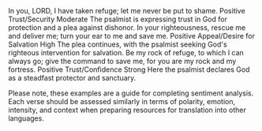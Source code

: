 <sentimentAnalysis>
    <!-- Example for Psalm 71:1-3 -->
    <psalm number="71">
        <verse number="1">
            <text>In you, LORD, I have taken refuge; let me never be put to shame.</text>
            <polarity>Positive</polarity>
            <emotion>Trust/Security</emotion>
            <intensity>Moderate</intensity>
            <context>The psalmist is expressing trust in God for protection and a plea against dishonor.</context>
        </verse>
        <verse number="2">
            <text>In your righteousness, rescue me and deliver me; turn your ear to me and save me.</text>
            <polarity>Positive</polarity>
            <emotion>Appeal/Desire for Salvation</emotion>
            <intensity>High</intensity>
            <context>The plea continues, with the psalmist seeking God's righteous intervention for salvation.</context>
        </verse>
        <verse number="3">
            <text>Be my rock of refuge, to which I can always go; give the command to save me, for you are my rock and my fortress.</text>
            <polarity>Positive</polarity>
            <emotion>Trust/Confidence</emotion>
            <intensity>Strong</intensity>
            <context>Here the psalmist declares God as a steadfast protector and sanctuary.</context>
        </verse>
        <!-- Additional verses would continue the sentiment analysis pattern -->
    </psalm>
</sentimentAnalysis>

Please note, these examples are a guide for completing sentiment analysis. Each verse should be assessed similarly in terms of polarity, emotion, intensity, and context when preparing resources for translation into other languages.